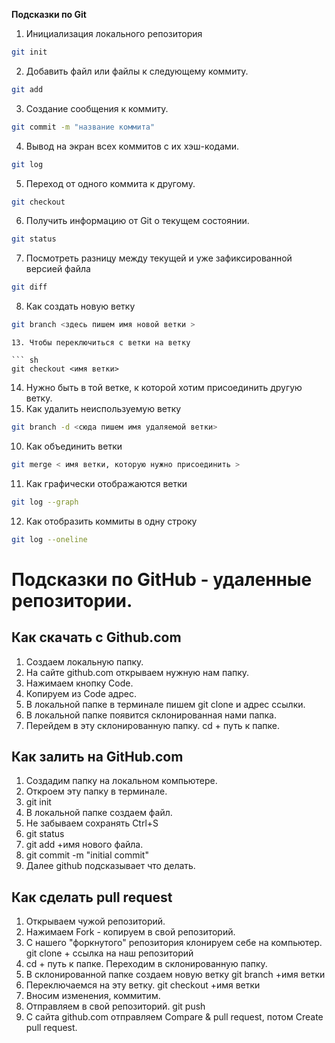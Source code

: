 **Подсказки по Git**

1. Инициализация локального репозитория
```sh
git init
```

2. Добавить файл или файлы к следующему коммиту.
```sh
git add
```


3. Создание сообщения к коммиту.
```sh
git commit -m "название коммита"
```

4. Вывод на экран всех коммитов с их хэш-кодами.
```sh
git log
```
5. Переход от одного коммита к другому.
```sh
git checkout
```
6. Получить информацию от Git о текущем состоянии.
```sh 
git status
```
7. Посмотреть разницу между текущей и уже зафиксированной версией файла 
```sh
git diff
```

8. Как создать новую ветку
``` sh
git branch <здесь пишем имя новой ветки >
```

```
13. Чтобы переключиться с ветки на ветку

``` sh
git checkout <имя ветки>
```
14. Нужно быть в той ветке, к которой хотим присоединить другую ветку. 
9. Как удалить неиспользуемую ветку
```sh
git branch -d <сюда пишем имя удаляемой ветки>
```
10. Как объединить ветки
``` sh
git merge < имя ветки, которую нужно присоединить >
```
11. Как графически отображаются ветки
```sh
git log --graph
```
12. Как отобразить коммиты в одну строку
``` sh
git log --oneline
```



# Подсказки по GitHub - удаленные репозитории. #

## Как скачать с Github.com #

1. Создаем локальную папку.
2. На сайте github.com открываем нужную нам папку.
3. Нажимаем кнопку Code.
4. Копируем из Code адрес.
5. В локальной папке в терминале пишем
git clone и адрес ссылки.
6. В локальной папке появится склонированная нами папка.
7. Перейдем в эту склонированную папку. cd + путь к папке.

## Как залить на GitHub.com ##

1. Создадим папку на локальном компьютере.
2. Откроем эту папку в терминале.
3. git init
4. В локальной папке создаем файл.
5. Не забываем сохранять Ctrl+S
6. git status
7. git add +имя нового файла.
8. git commit -m "initial commit"
9. Далее github подсказывает что делать.

## Как сделать pull request ##

1. Открываем чужой репозиторий.
2. Нажимаем Fork - копируем в свой репозиторий.
3. С нашего "форкнутого" репозитория клонируем себе на компьютер. 
git clone + ссылка на наш репозиторий
4. cd + путь к папке. Переходим в склонированную папку.
5. В склонированной папке создаем новую ветку 
git branch +имя ветки
6. Переключаемся на эту ветку. 
git checkout +имя ветки
7. Вносим изменения, коммитим.
8. Отправляем в свой репозиторий.
git push 
9. С сайта github.com отправляем Compare & pull request, потом Create pull request.